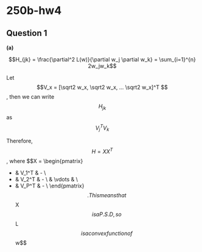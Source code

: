 # 250b-hw4
## Question 1

**(a)**

$$H_{jk} = \frac{\partial^2 L(w)}{\partial w_j \partial w_k} = \sum_{i=1}^{n} 2w_jw_k$$

Let $$V_x = [\sqrt2 w_x, \sqrt2 w_x, ... \sqrt2 w_x]^T $$, then we can write $$H_{jk}$$ as $$V_j^TV_k$$

Therefore, $$H=XX^T$$, where 
$$X = \begin{pmatrix}
- & V_1^T & - \\
- & V_2^T & - \\
  & \vdots  &   \\
- & V_P^T & - \\
\end{pmatrix}$$.
This means that $$X$$ is a P.S.D, so $$L$$ is a convex function of $$w$$